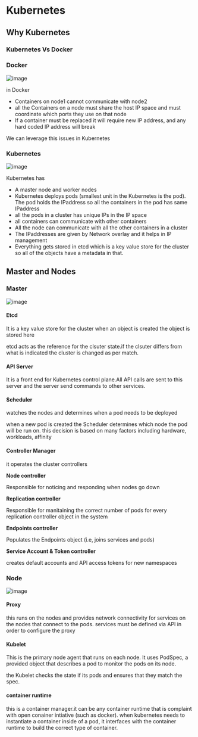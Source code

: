 # Kubernetes
## Why Kubernetes
### Kubernetes Vs Docker 
### Docker 

![image](https://user-images.githubusercontent.com/130353146/236672871-9af0967b-b8b4-4a2f-a3a5-bcfd3190ce3f.png)

in Docker 
- Containers on node1 cannot communicate with node2 
- all the Containers on a node must share the host IP space and must coordinate which ports they use on that node 
- If a container must be replaced it will require new IP address, and any hard coded IP address will break

We can leverage this issues in Kubernetes 
### Kubernetes

![image](https://user-images.githubusercontent.com/130353146/236672897-025e476d-3b42-4f7f-9e86-de9d32cefbc7.png)

Kubernetes has 
- A master node and worker nodes 
- Kubernetes deploys pods (smallest unit in the Kubernetes is the pod). The pod holds the IPaddress so all the containers in the pod has same IPaddress
- all the pods in a cluster has unique IPs in the IP space 
- all containers can communicate with other containers
- All the node can communicate with all the other containers in a cluster 
- The IPaddresses are given by Network overlay and it helps in IP management
- Everything gets stored in etcd which is a key value store for the cluster so all of the objects have a metadata in that.

## Master and Nodes 
### Master 

![image](https://user-images.githubusercontent.com/130353146/236675366-e62f79b3-2c6e-4240-a1bf-28547aa11e84.png)

#### Etcd 
It is a key value store for the cluster when an object is created the object is stored here 

etcd acts as the reference for the clsuter state.if the clsuter differs from what is indicated the cluster is changed as per match.

#### API Server
It is a front end for Kubernetes control plane.All API calls are sent to this server and the server send commands to other services.

#### Scheduler
watches the nodes and determines when a pod needs to be deployed

when a new pod is created the Scheduler determines which node the pod will be run on. 
this decision is based on many factors including hardware, workloads, affinity

#### Controller Manager 
it operates the cluster controllers

**Node controller**

Responsible for noticing and responding when nodes go down

**Replication controller**

Responsible for manitaining the correct number of pods for every replication controller object in the system

**Endpoints controller**

Populates the Endpoints object (i.e, joins services and pods)

**Service Account & Token controller**

creates default accounts and API access tokens for new namespaces

### Node
![image](https://user-images.githubusercontent.com/130353146/236675770-1701f54b-d12e-4bc9-888f-96332cc28b73.png)
#### Proxy 
this runs on the nodes and provides network connectivity for services on the nodes that connect to the pods. services must be defined via API in order to configure the proxy 
#### Kubelet
This is the primary node agent that runs on each node. It uses PodSpec, a provided object that describes a pod to monitor the pods on its node.

the Kubelet checks the state if its pods and ensures that they match the spec.

#### container runtime
this is a container manager.it can be any container runtime that is complaint with open conainer intiative (such as docker). when kubernetes needs to instantiate a container inside of a pod, it interfaces with the container runtime to build the correct type of container.
